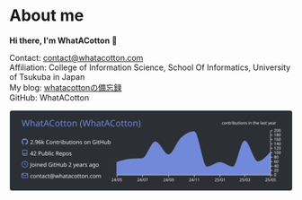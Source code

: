 # About me
**Hi there, I'm WhatACotton** 👋

Contact: contact@whatacotton.com<br/>
Affiliation: College of Information Science, School Of Informatics, University of Tsukuba in Japan<br/>
My blog: <a href="https://blog.whatacotton.com/p/intro">whatacottonの備忘録</a><br/>
GitHub: WhatACotton</p>

![](https://raw.githubusercontent.com/WhatACotton/whatacotton/main/profile-summary-card-output/discord_old_blurple/0-profile-details.svg)
